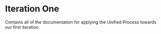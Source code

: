 Iteration One
=============

Contains all of the documentation for applying the Unified Process towards our
first iteration.
